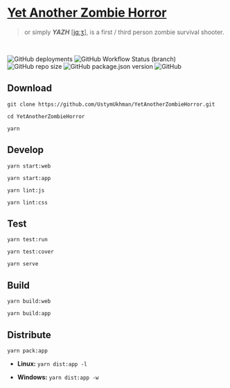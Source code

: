 # [Yet Another Zombie Horror](http://35.158.218.205/experiments/YetAnotherZombieHorror/) #

> or simply ***YAZH*** [[jɑːʒ](http://35.158.218.205/experiments/YetAnotherZombieHorror/assets/sounds/YAZH.mp3)], is a first / third person zombie survival shooter.

<br />

![GitHub deployments](https://img.shields.io/github/deployments/UstymUkhman/YetAnotherZombieHorror/github-pages)
![GitHub Workflow Status (branch)](https://img.shields.io/github/workflow/status/UstymUkhman/YetAnotherZombieHorror/Check%20commit%20message%20style/main)
![GitHub repo size](https://img.shields.io/github/repo-size/UstymUkhman/YetAnotherZombieHorror)
![GitHub package.json version](https://img.shields.io/github/package-json/v/UstymUkhman/YetAnotherZombieHorror)
![GitHub](https://img.shields.io/github/license/UstymUkhman/YetAnotherZombieHorror)
<!-- [![Coverage Status](https://img.shields.io/coveralls/github/UstymUkhman/YetAnotherZombieHorror)](https://coveralls.io/github/UstymUkhman/YetAnotherZombieHorror?branch=main) -->

## Download ##

`git clone https://github.com/UstymUkhman/YetAnotherZombieHorror.git`

`cd YetAnotherZombieHorror`

`yarn`

## Develop ##

`yarn start:web`

`yarn start:app`

`yarn lint:js`

`yarn lint:css`

## Test ##

`yarn test:run`

`yarn test:cover`

`yarn serve`

## Build ##

`yarn build:web`

`yarn build:app`

## Distribute ##

`yarn pack:app`

  - **Linux:** `yarn dist:app -l`

  - **Windows:** `yarn dist:app -w`
